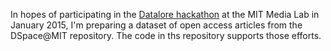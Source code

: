 In hopes of participating in the <a href="http://datalorehack.com/">Datalore hackathon</a> at the MIT Media Lab in January 2015, I'm preparing a dataset of open access articles from the DSpace@MIT repository. The code in ths repository supports those efforts.